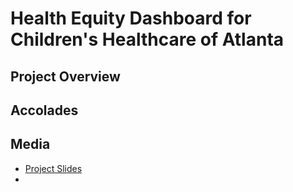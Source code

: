 # Health Equity Dashboard for Children's Healthcare of Atlanta

## Project Overview

## Accolades

## Media

<ul>
  <li><a href="https://docs.google.com/presentation/d/1IMgTW6WooKfD9mDFjpauN2k-JU6mKBi_YaCtRwUifm0/edit?usp=sharing">Project Slides</a></li>
  <li><a href="https://docs.google.com/presentation/d/1IMgTW6WooKfD9mDFjpauN2k-JU6mKBi_YaCtRwUifm0/edit?usp=sharing></li>
</ul>
